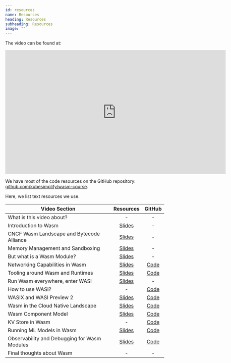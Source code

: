 ```yaml
---
id: resources
name: Resources
heading: Resources
subheading: Resources
image: ""
---
```


The video can be found at:

<iframe width="699" height="393" src="https://www.youtube.com/embed/eYekV2Do0YU" title="The Complete WebAssembly Course - From BEGINNER to ADVANCED!" frameborder="0" allow="accelerometer; autoplay; clipboard-write; encrypted-media; gyroscope; picture-in-picture; web-share" allowfullscreen></iframe>

We have most of the code resources on the GitHub repository: [github.com/kubesimplify/wasm-course](https://github.com/kubesimplify/wasm-course).

Here, we list text resources we use.

| **Video Section**                            |                **Resources**                |                                   **GitHub**                                   |
| -------------------------------------------- | :-----------------------------------------: | :----------------------------------------------------------------------------: |
| What is this video about?                    |                      -                      |                                       -                                        |
| Introduction to Wasm                         |      [Slides](assets/slides/intro.pdf)      |                                       -                                        |
| CNCF Wasm Landscape and Bytecode Alliance    |     [Slides](assets/slides/cnwasm.pdf)      |                                       -                                        |
| Memory Management and Sandboxing             | [Slides](assets/slides/sandbox-memory.pdf)  |                                       -                                        |
| But what is a Wasm Module?                   |     [Slides](assets/slides/module.pdf)      |                                       -                                        |
| Networking Capabilities in Wasm              |   [Slides](assets/slides/networking.pdf)    |    [Code](https://github.com/kubesimplify/wasm-course/tree/main/networking)    |
| Tooling around Wasm and Runtimes             |   [Slides](assets/slides/toolchains.pdf)    |    [Code](https://github.com/kubesimplify/wasm-course/tree/main/toolchains)    |
| Run Wasm everywhere, enter WASI              |      [Slides](assets/slides/wasi.pdf)       |                                       -                                        |
| How to use WASI?                             |                      -                      |       [Code](https://github.com/kubesimplify/wasm-course/tree/main/wasi)       |
| WASIX and WASI Preview 2                     |  [Slides](assets/slides/wasix-preview.pdf)  |       [Code](https://github.com/kubesimplify/wasm-course/tree/main/wasi)       |
| Wasm in the Cloud Native Landscape           |     [Slides](assets/slides/cnwasm.pdf)      | [Code](https://github.com/kubesimplify/wasm-course/tree/main/spin-demo-Docker) |
| Wasm Component Model                         | [Slides](assets/slides/component-model.pdf) | [Code](https://github.com/kubesimplify/wasm-course/tree/main/component-model)  |
| KV Store in Wasm                             |                      -                      |   [Code](https://github.com/kubesimplify/wasm-course/tree/main/spin-kv-demo)   |
| Running ML Models in Wasm                    |     [Slides](assets/slides/pytorch.pdf)     | [Code](https://github.com/kubesimplify/wasm-course/tree/main/machine-learning) |
| Observability and Debugging for Wasm Modules |      [Slides](assets/slides/o11y.pdf)       |  [Code](https://github.com/kubesimplify/wasm-course/tree/main/observability)   |
| Final thoughts about Wasm                    |                      -                      |                                       -                                        |
